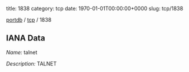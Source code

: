 title: 1838
category: tcp
date: 1970-01-01T00:00:00+0000
slug: tcp/1838

[portdb](/) / [tcp](/category/tcp.html) / 1838


## IANA Data

_Name:_ talnet

_Description:_ TALNET

